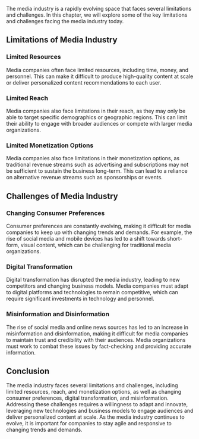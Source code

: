 
The media industry is a rapidly evolving space that faces several limitations and challenges. In this chapter, we will explore some of the key limitations and challenges facing the media industry today.

Limitations of Media Industry
-----------------------------

### Limited Resources

Media companies often face limited resources, including time, money, and personnel. This can make it difficult to produce high-quality content at scale or deliver personalized content recommendations to each user.

### Limited Reach

Media companies also face limitations in their reach, as they may only be able to target specific demographics or geographic regions. This can limit their ability to engage with broader audiences or compete with larger media organizations.

### Limited Monetization Options

Media companies also face limitations in their monetization options, as traditional revenue streams such as advertising and subscriptions may not be sufficient to sustain the business long-term. This can lead to a reliance on alternative revenue streams such as sponsorships or events.

Challenges of Media Industry
----------------------------

### Changing Consumer Preferences

Consumer preferences are constantly evolving, making it difficult for media companies to keep up with changing trends and demands. For example, the rise of social media and mobile devices has led to a shift towards short-form, visual content, which can be challenging for traditional media organizations.

### Digital Transformation

Digital transformation has disrupted the media industry, leading to new competitors and changing business models. Media companies must adapt to digital platforms and technologies to remain competitive, which can require significant investments in technology and personnel.

### Misinformation and Disinformation

The rise of social media and online news sources has led to an increase in misinformation and disinformation, making it difficult for media companies to maintain trust and credibility with their audiences. Media organizations must work to combat these issues by fact-checking and providing accurate information.

Conclusion
----------

The media industry faces several limitations and challenges, including limited resources, reach, and monetization options, as well as changing consumer preferences, digital transformation, and misinformation. Addressing these challenges requires a willingness to adapt and innovate, leveraging new technologies and business models to engage audiences and deliver personalized content at scale. As the media industry continues to evolve, it is important for companies to stay agile and responsive to changing trends and demands.
